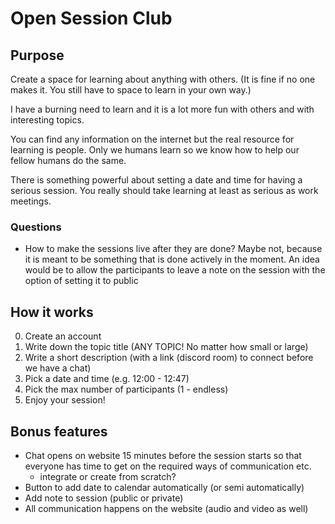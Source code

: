 # Open Session Club

## Purpose

Create a space for learning about anything with others. (It is fine if no one makes it. You still have to space to learn in your own way.)

I have a burning need to learn and it is a lot more fun with others and with interesting topics.

You can find any information on the internet but the real resource for learning is people.
Only we humans learn so we know how to help our fellow humans do the same.

There is something powerful about setting a date and time for having a serious session. You really should take learning at least as serious as work meetings.

### Questions

- How to make the sessions live after they are done?
  Maybe not, because it is meant to be something that is done actively in the moment.
  An idea would be to allow the participants to leave a note on the session with the option of setting it to public

## How it works

0. Create an account
1. Write down the topic title (ANY TOPIC! No matter how small or large)
2. Write a short description (with a link (discord room) to connect before we have a chat)
3. Pick a date and time (e.g. 12:00 - 12:47)
4. Pick the max number of participants (1 - endless)
5. Enjoy your session!

## Bonus features

- Chat opens on website 15 minutes before the session starts so that everyone has time to get on the required ways of communication etc.
  - integrate or create from scratch?
- Button to add date to calendar automatically (or semi automatically)
- Add note to session (public or private)
- All communication happens on the website (audio and video as well)
